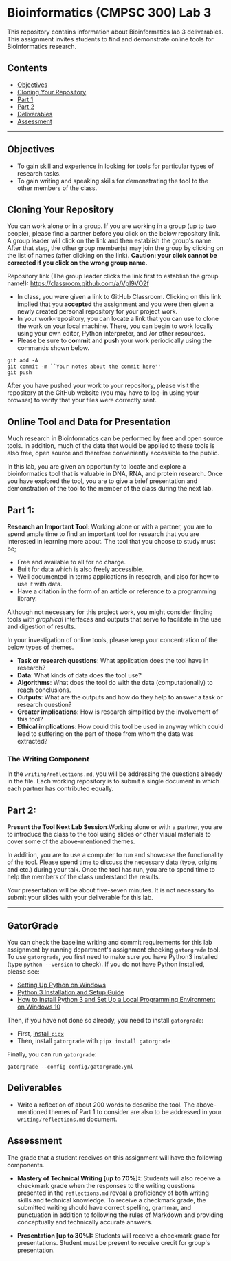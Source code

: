 # Bioinformatics (CMPSC 300) Lab 3

This repository contains information about Bioinformatics lab 3 deliverables. This assignment invites students to find and demonstrate online tools for Bioinformatics research.

## Contents

- [Objectives](#Objectives)
- [Cloning Your Repository](#Cloning-Your-Repository)
- [Part 1](#Part-1)
- [Part 2](#Part-2)
- [Deliverables](#Deliverables)
- [Assessment](#Assessment)

---

## Objectives

- To gain skill and experience in looking for tools for particular types of research tasks.
- To gain writing and speaking skills for demonstrating the tool to the other members of the class. 

## Cloning Your Repository

You can work alone or in a group. If you are working in a group (up to two people), please find a partner before you click on the below repository link. A group leader will click on the link and then establish the group's name. After that step, the other group member(s) may join the group by clicking on the list of names (after clicking on the link). __Caution: your click cannot be corrected if you click on the wrong group name.__

Repository link (The group leader clicks the link first to establish the group name!): https://classroom.github.com/a/VpI9VO2f

- In class, you were given a link to GitHub Classroom. Clicking on this link implied that you __accepted__ the assignment and you were then given a newly created personal repository for your project work.
- In your work-repository, you can locate a link that you can use to clone the work on your local machine. There, you can begin to work locally using your own editor, Python interpreter, and /or other resources.
- Please be sure to __commit__ and __push__ your work periodically using the commands shown below.

```
git add -A
git commit -m ``Your notes about the commit here''
git push
```

After you have pushed your work to your repository, please visit the repository at the GitHub website (you may have to log-in using your browser) to verify that your files were correctly sent.

## Online Tool and Data for Presentation

Much research in Bioinformatics can be performed by free and open source tools. In addition, much of the data that would be applied to these tools is also free, open source and therefore conveniently accessible to the public.

In this lab, you are given an opportunity to locate and explore a bioinformatics tool that is valuable in DNA, RNA, and protein research. Once you have explored the tool, you are to give a brief presentation and demonstration of the tool to the member of the class during the next lab.

## Part 1: 

__Research an Important Tool__: Working alone or with a partner, you are to spend ample time to find an important tool for research that you are interested in learning more about. The tool that you choose to study must be;

- Free and available to all for no charge.
- Built for data which is also freely accessible.
- Well documented in terms applications in research, and also for how to use it with data.
- Have a citation in the form of an article or reference to a programming library.

Although not necessary for this project work, you might consider finding tools with _graphical_ interfaces and outputs that serve to facilitate in the use and digestion of results.

In your investigation of online tools, please keep your concentration of the below types of themes.

- __Task or research questions__: What application does the tool have in research?
- __Data__: What kinds of data does the tool use?
- __Algorithms__: What does the tool do with the data (computationally) to reach conclusions.
- __Outputs__: What are the outputs and how do they help to answer a task or research question?
- __Greater implications__:  How is research simplified by the involvement of this tool?
- __Ethical implications__: How could this tool be used in anyway which could lead to suffering on the part of those from whom the data was extracted?

### The Writing Component
In the `writing/reflections.md`, you will be addressing the questions already in the file. Each working repository is to submit a single document in which each partner has contributed equally.

## Part 2:

__Present the Tool Next Lab Session__:Working alone or with a partner, you are to introduce the class to the tool using slides or other visual materials to cover some of the above-mentioned themes. 

In addition, you are to use a computer to run and showcase the functionality of the tool. Please spend time to discuss the necessary data (type, origins and etc.) during your talk. Once the tool has run, you are to spend time to help the members of the class understand the results. 

Your presentation will be about five-seven minutes. It is not necessary to submit your slides with your deliverable for this lab. 

---

## GatorGrade

You can check the baseline writing and commit requirements for this lab assignment by running department's assignment checking `gatorgrade` tool. To use `gatorgrade`, you first need to make sure you have Python3 installed (type `python --version` to check). If you do not have Python installed, please see:

- [Setting Up Python on Windows](https://realpython.com/lessons/python-windows-setup/)
- [Python 3 Installation and Setup Guide](https://realpython.com/installing-python/)
- [How to Install Python 3 and Set Up a Local Programming Environment on Windows 10](https://www.digitalocean.com/community/tutorials/how-to-install-python-3-and-set-up-a-local-programming-environment-on-windows-10)

Then, if you have not done so already, you need to install `gatorgrade`:

- First, [install `pipx`](https://pypa.github.io/pipx/installation/)
- Then, install `gatorgrade` with `pipx install gatorgrade`

Finally, you can run `gatorgrade`:

`gatorgrade --config config/gatorgrade.yml`

## Deliverables

- Write a reflection of about 200 words to describe the tool. The above-mentioned themes of Part 1 to consider are also to be addressed in your `writing/reflections.md` document.

## Assessment

The grade that a student receives on this assignment will have the following components.

- **Mastery of Technical Writing [up to 70%]:**: Students will also receive a checkmark grade when the responses to the writing questions presented in the `reflections.md` reveal a proficiency of both writing skills and technical knowledge. To receive a checkmark grade, the submitted writing should have correct spelling, grammar, and punctuation in addition to following the rules of Markdown and providing conceptually and technically accurate answers.

- **Presentation [up to 30%]:**
Students will receive a checkmark grade for presentations. Student must be present to receive credit for group's presentation.
